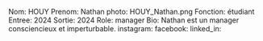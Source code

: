 Nom: HOUY
Prenom: Nathan
photo: HOUY_Nathan.png
Fonction: étudiant
Entree: 2024
Sortie: 2024
Role: manager
Bio: Nathan est un manager consciencieux et imperturbable.
instagram:
facebook:
linked_in: 